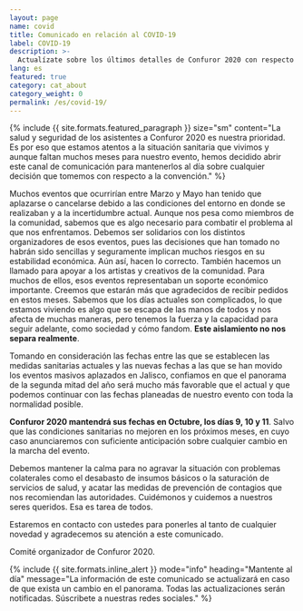 ```yaml
---
layout: page
name: covid
title: Comunicado en relación al COVID-19
label: COVID-19
description: >-
  Actualízate sobre los últimos detalles de Confuror 2020 con respecto a la situación sanitaria del COVID-19
lang: es
featured: true
category: cat_about
category_weight: 0
permalink: /es/covid-19/
---
```


{%
  include {{ site.formats.featured_paragraph }}
  size="sm"
  content="La salud y seguridad de los asistentes a Confuror 2020 es nuestra prioridad. Es por eso que estamos atentos a la situación sanitaria que vivimos y aunque faltan muchos meses para nuestro evento, hemos decidido abrir este canal de comunicación para mantenerlos al día sobre cualquier decisión que tomemos con respecto a la convención."
%}

Muchos eventos que ocurrirían entre Marzo y Mayo han tenido que aplazarse o cancelarse debido a las condiciones del entorno en donde se realizaban y a la incertidumbre actual. Aunque nos pesa como miembros de la comunidad, sabemos que es algo necesario para combatir el problema al que nos enfrentamos. Debemos ser solidarios con los distintos organizadores de esos eventos, pues las decisiones que han tomado no habrán sido sencillas y seguramente implican muchos riesgos en su estabilidad económica. Aún así, hacen lo correcto. También hacemos un llamado para apoyar a los artistas y creativos de la comunidad. Para muchos de ellos, esos eventos representaban un soporte económico importante. Creemos que estarán más que agradecidos de recibir pedidos en estos meses. Sabemos que los días actuales son complicados, lo que estamos viviendo es algo que se escapa de las manos de todos y nos afecta de muchas maneras, pero tenemos la fuerza y la capacidad para seguir adelante, como sociedad y cómo fandom. **Este aislamiento no nos separa realmente**.

Tomando en consideración las fechas entre las que se establecen las medidas sanitarias actuales y las nuevas fechas a las que se han movido los eventos masivos aplazados en Jalisco, confiamos en que el panorama de la segunda mitad del año será mucho más favorable que el actual y que podemos continuar con las fechas planeadas de nuestro evento con toda la normalidad posible.

**Confuror 2020 mantendrá sus fechas en Octubre, los días 9, 10 y 11**. Salvo que las condiciones sanitarias no mejoren en los próximos meses, en cuyo caso anunciaremos con suficiente anticipación sobre cualquier cambio en la marcha del evento.

Debemos mantener la calma para no agravar la situación con problemas colaterales como el desabasto de insumos básicos o la saturación de servicios de salud, y acatar las medidas de prevención de contagios que nos recomiendan las autoridades. Cuidémonos y cuidemos a nuestros seres queridos. Esa es tarea de todos.

Estaremos en contacto con ustedes para ponerles al tanto de cualquier novedad y agradecemos su atención a este comunicado.

<p class="signature">Comité organizador de Confuror 2020.</p>

{%
  include {{ site.formats.inline_alert }}
  mode="info"
  heading="Mantente al día"
  message="La información de este comunicado se actualizará en caso de que exista un cambio en el panorama. Todas las actualizaciones serán notificadas. Súscribete a nuestras redes sociales."
%}